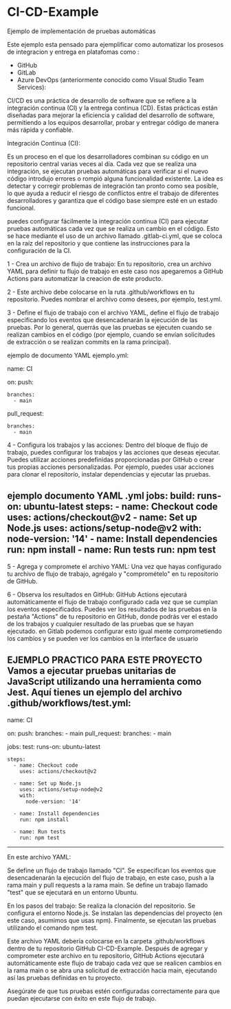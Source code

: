 # CI-CD-Example
Ejemplo de implementación de pruebas automáticas 

Este ejemplo esta pensado para ejemplificar como automatizar los prosesos de integracion y entrega en platafomas como :

- GitHub
- GitLab
- Azure DevOps (anteriormente conocido como Visual Studio Team Services):  

CI/CD es una práctica de desarrollo de software que se refiere a la integración continua (CI) y la entrega continua (CD). Estas prácticas están diseñadas para mejorar la eficiencia y calidad del desarrollo de software, permitiendo a los equipos desarrollar, probar y entregar código de manera más rápida y confiable.

Integración Continua (CI):

Es un proceso en el que los desarrolladores combinan su código en un repositorio central varias veces al día. 
Cada vez que se realiza una integración, se ejecutan pruebas automáticas para verificar si el nuevo código introdujo errores o rompió alguna funcionalidad existente. 
La idea es detectar y corregir problemas de integración tan pronto como sea posible, lo que ayuda a reducir el riesgo de conflictos entre el trabajo de diferentes desarrolladores y garantiza que el código base siempre esté en un estado funcional.

puedes configurar fácilmente la integración continua (CI) para ejecutar pruebas automáticas cada vez que se realiza un cambio en el código. Esto se hace mediante el uso de un archivo llamado .gitlab-ci.yml, que se coloca en la raíz del repositorio y que contiene las instrucciones para la configuración de la CI.

1 - Crea un archivo de flujo de trabajo: En tu repositorio, crea un archivo YAML para definir tu flujo de trabajo en este caso nos apegaremos a GitHub Actions para automatizar la creacion de este producto. 

2 - Este archivo debe colocarse en la ruta .github/workflows en tu repositorio. Puedes nombrar el archivo como desees, por ejemplo, test.yml.

3 - Define el flujo de trabajo con el archivo YAML, define el flujo de trabajo especificando los eventos que desencadenarán la ejecución de las pruebas. 
Por lo general, querrás que las pruebas se ejecuten cuando se realizan cambios en el código (por ejemplo, cuando se envían solicitudes de extracción o se realizan commits en la rama principal).

ejemplo de documento YAML ejemplo.yml:

name: CI

on:
  push:
  
    branches:
      - main
  pull_request:
  
    branches:
      - main



4 - Configura los trabajos y las acciones: Dentro del bloque de flujo de trabajo, puedes configurar los trabajos y las acciones que deseas ejecutar. 
Puedes utilizar acciones predefinidas proporcionadas por GitHub o crear tus propias acciones personalizadas. 
Por ejemplo, puedes usar acciones para clonar el repositorio, instalar dependencias y ejecutar las pruebas.

ejemplo documento YAML .yml
jobs:
  build:
    runs-on: ubuntu-latest
    steps:
      - name: Checkout code
        uses: actions/checkout@v2
      - name: Set up Node.js
        uses: actions/setup-node@v2
        with:
          node-version: '14'
      - name: Install dependencies
        run: npm install
      - name: Run tests
        run: npm test
----------------------------------------------  

5 - Agrega y compromete el archivo YAML: Una vez que hayas configurado tu archivo de flujo de trabajo, agrégalo y "compromételo" en tu repositorio de GitHub.

6 - Observa los resultados en GitHub: GitHub Actions ejecutará automáticamente el flujo de trabajo configurado cada vez que se cumplan los eventos especificados. 
Puedes ver los resultados de las pruebas en la pestaña "Actions" de tu repositorio en GitHub, donde podrás ver el estado de los trabajos y cualquier resultado de las pruebas que se hayan ejecutado. en Gitlab podemos configurar esto igual mente comprometiendo los cambios y se pueden ver los cambios en la interface de usuario



EJEMPLO PRACTICO PARA ESTE PROYECTO 
Vamos a ejecutar pruebas unitarias de JavaScript utilizando una herramienta como Jest. 
Aquí tienes un ejemplo del archivo .github/workflows/test.yml:
--------------------------------------

name: CI

on:
  push:
    branches:
      - main
  pull_request:
    branches:
      - main

jobs:
  test:
    runs-on: ubuntu-latest

    steps:
      - name: Checkout code
        uses: actions/checkout@v2

      - name: Set up Node.js
        uses: actions/setup-node@v2
        with:
          node-version: '14'

      - name: Install dependencies
        run: npm install

      - name: Run tests
        run: npm test
-----------------------------------------

En este archivo YAML:

Se define un flujo de trabajo llamado "CI".
Se especifican los eventos que desencadenarán la ejecución del flujo de trabajo, en este caso, push a la rama main y pull requests a la rama main.
Se define un trabajo llamado "test" que se ejecutará en un entorno Ubuntu.

En los pasos del trabajo:
Se realiza la clonación del repositorio.
Se configura el entorno Node.js.
Se instalan las dependencias del proyecto (en este caso, asumimos que usas npm).
Finalmente, se ejecutan las pruebas utilizando el comando npm test.

Este archivo YAML debería colocarse en la carpeta .github/workflows dentro de tu repositorio GitHub CI-CD-Example. 
Después de agregar y comprometer este archivo en tu repositorio, GitHub Actions ejecutará automáticamente este flujo de trabajo cada vez que se realicen cambios en la rama main o se abra una solicitud de extracción hacia main, ejecutando así las pruebas definidas en tu proyecto.

Asegúrate de que tus pruebas estén configuradas correctamente para que puedan ejecutarse con éxito en este flujo de trabajo.





